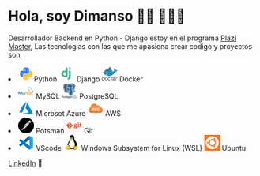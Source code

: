 # Hola, soy Dimanso 👋🏾 👨🏽‍💻

Desarrollador Backend en Python - Django estoy en el programa <a href="http://https://platzi.com/blog/conoce-que-es-platzi-master/">Plazi Master</a>, Las tecnologias con las que me apasiona crear codigo y proyectos son 

<li> <img src="https://raw.githubusercontent.com/Dimaps716/Dimaps716/master/python_18894.png" >Python <img src="https://raw.githubusercontent.com/Dimaps716/Dimaps716/master/file_type_django_icon_130645.png"> Django <img src="https://raw.githubusercontent.com/Dimaps716/Dimaps716/master/docker_original_wordmark_logo_icon_146557.png"> Docker </li> 

<li> <img src="https://raw.githubusercontent.com/Dimaps716/Dimaps716/master/mysql_original_wordmark_logo_icon_146417.png"> MySQL <img src="https://raw.githubusercontent.com/Dimaps716/Dimaps716/master/postgresql_original_wordmark_logo_icon_146392.png"> PostgreSQL</li>

<li> <img src="https://raw.githubusercontent.com/Dimaps716/Dimaps716/master/file_type_azure_icon_130731.png"> Microsot Azure <img src="https://raw.githubusercontent.com/Dimaps716/Dimaps716/master/file_type_aws_icon_130732.png"> AWS</li>

<li> <img src="https://raw.githubusercontent.com/Dimaps716/Dimaps716/master/postman_logo_icon_144970.png"> Potsman <img src="https://raw.githubusercontent.com/Dimaps716/Dimaps716/master/git_plain_wordmark_logo_icon_146508.png"> Git</li>

 <li><img src="https://raw.githubusercontent.com/Dimaps716/Dimaps716/master/file_type_vscode_icon_130084.png"> VScode <img src="https://raw.githubusercontent.com/Dimaps716/Dimaps716/master/linux_original_logo_icon_146433.png"> Windows Subsystem for Linux (WSL) <img src="https://raw.githubusercontent.com/Dimaps716/Dimaps716/master/ubuntu_linux_2075.png"> Ubuntu</li>



<a href="https://www.linkedin.com/in/dimanso-perez-6144081bb/">LinkedIn</a> 💼
